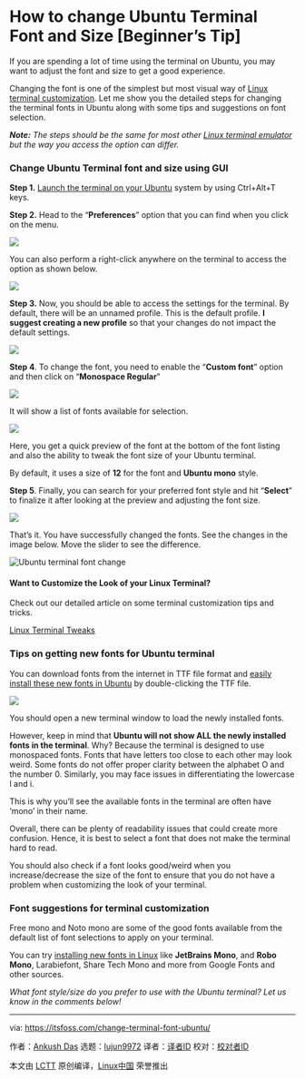[#]: subject: "How to change Ubuntu Terminal Font and Size [Beginner’s Tip]"
[#]: via: "https://itsfoss.com/change-terminal-font-ubuntu/"
[#]: author: "Ankush Das https://itsfoss.com/author/ankush/"
[#]: collector: "lujun9972"
[#]: translator: "robsean"
[#]: reviewer: " "
[#]: publisher: " "
[#]: url: " "

How to change Ubuntu Terminal Font and Size [Beginner’s Tip]
======

If you are spending a lot of time using the terminal on Ubuntu, you may want to adjust the font and size to get a good experience.

Changing the font is one of the simplest but most visual way of [Linux terminal customization][1]. Let me show you the detailed steps for changing the terminal fonts in Ubuntu along with some tips and suggestions on font selection.

_**Note:**_ _The steps should be the same for most other [Linux terminal emulator][2] but the way you access the option can differ._

### Change Ubuntu Terminal font and size using GUI

**Step 1.** [Launch the terminal on your Ubuntu][3] system by using Ctrl+Alt+T keys.

**Step 2.** Head to the “**Preferences**” option that you can find when you click on the menu.

![][4]

You can also perform a right-click anywhere on the terminal to access the option as shown below.

![][5]

**Step 3.** Now, you should be able to access the settings for the terminal. By default, there will be an unnamed profile. This is the default profile. **I suggest creating a new profile** so that your changes do not impact the default settings.

![][6]

**Step 4**. To change the font, you need to enable the “**Custom font**” option and then click on “**Monospace Regular**”

![][7]

It will show a list of fonts available for selection.

![][8]

Here, you get a quick preview of the font at the bottom of the font listing and also the ability to tweak the font size of your Ubuntu terminal.

By default, it uses a size of **12** for the font and **Ubuntu mono** style.

**Step 5**. Finally, you can search for your preferred font style and hit “**Select**” to finalize it after looking at the preview and adjusting the font size.

![][9]

That’s it. You have successfully changed the fonts. See the changes in the image below. Move the slider to see the difference.

![Ubuntu terminal font change][10]

#### Want to Customize the Look of your Linux Terminal?

Check out our detailed article on some terminal customization tips and tricks.

[Linux Terminal Tweaks][1]

### Tips on getting new fonts for Ubuntu terminal

You can download fonts from the internet in TTF file format and [easily install these new fonts in Ubuntu][11] by double-clicking the TTF file.

![][12]

You should open a new terminal window to load the newly installed fonts.

However, keep in mind that **Ubuntu will not show ALL the newly installed fonts in the terminal**. Why? Because the terminal is designed to use monospaced fonts. Fonts that have letters too close to each other may look weird. Some fonts do not offer proper clarity between the alphabet O and the number 0. Similarly, you may face issues in differentiating the lowercase l and i.

This is why you’ll see the available fonts in the terminal are often have ‘mono’ in their name.

Overall, there can be plenty of readability issues that could create more confusion. Hence, it is best to select a font that does not make the terminal hard to read.

You should also check if a font looks good/weird when you increase/decrease the size of the font to ensure that you do not have a problem when customizing the look of your terminal.

### Font suggestions for terminal customization

Free mono and Noto mono are some of the good fonts available from the default list of font selections to apply on your terminal.

You can try [installing new fonts in Linux][11] like **JetBrains Mono**, and **Robo Mono**, Larabiefont, Share Tech Mono and more from Google Fonts and other sources.

_What font style/size do you prefer to use with the Ubuntu terminal? Let us know in the comments below!_

--------------------------------------------------------------------------------

via: https://itsfoss.com/change-terminal-font-ubuntu/

作者：[Ankush Das][a]
选题：[lujun9972][b]
译者：[译者ID](https://github.com/译者ID)
校对：[校对者ID](https://github.com/校对者ID)

本文由 [LCTT](https://github.com/LCTT/TranslateProject) 原创编译，[Linux中国](https://linux.cn/) 荣誉推出

[a]: https://itsfoss.com/author/ankush/
[b]: https://github.com/lujun9972
[1]: https://itsfoss.com/customize-linux-terminal/
[2]: https://itsfoss.com/linux-terminal-emulators/
[3]: https://itsfoss.com/open-terminal-ubuntu/
[4]: https://i1.wp.com/itsfoss.com/wp-content/uploads/2021/09/terminal-preference.png?resize=800%2C428&ssl=1
[5]: https://i2.wp.com/itsfoss.com/wp-content/uploads/2021/09/terminal-right-click-menu.png?resize=800%2C341&ssl=1
[6]: https://i0.wp.com/itsfoss.com/wp-content/uploads/2021/09/ubuntu-terminal-preference-option.png?resize=800%2C303&ssl=1
[7]: https://i1.wp.com/itsfoss.com/wp-content/uploads/2021/09/enable-font-change-ubuntu-terminal.png?resize=798%2C310&ssl=1
[8]: https://i0.wp.com/itsfoss.com/wp-content/uploads/2021/09/monospace-font-default.png?resize=800%2C651&ssl=1
[9]: https://i2.wp.com/itsfoss.com/wp-content/uploads/2021/09/ubuntu-custom-font-selection.png?resize=800%2C441&ssl=1
[10]: https://i0.wp.com/itsfoss.com/wp-content/uploads/2021/09/ubuntu-terminal-font-2.png?resize=723%2C353&ssl=1
[11]: https://itsfoss.com/install-fonts-ubuntu/
[12]: https://i1.wp.com/itsfoss.com/wp-content/uploads/2020/12/install-new-fonts-ubuntu.png?resize=800%2C463&ssl=1
